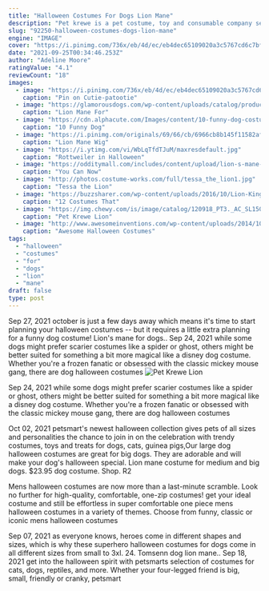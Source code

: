 ```yaml
---
title: "Halloween Costumes For Dogs Lion Mane"
description: "Pet krewe is a pet costume, toy and consumable company serving dogs and cats (and their humans).We are proud to offer award-winning costumes and to carry sesame street and ncaa mascot"
slug: "92250-halloween-costumes-dogs-lion-mane"
engine: "IMAGE"
cover: "https://i.pinimg.com/736x/eb/4d/ec/eb4dec65109020a3c5767cd6c7bf4df7--lion-costumes.jpg"
date: "2021-09-25T00:34:46.253Z"
author: "Adeline Moore"
ratingValue: "4.1"
reviewCount: "18"
images:
  - image: "https://i.pinimg.com/736x/eb/4d/ec/eb4dec65109020a3c5767cd6c7bf4df7--lion-costumes.jpg"
    caption: "Pin on Cutie-patootie"
  - image: "https://glamorousdogs.com/wp-content/uploads/catalog/product/lionmanefordogsturnyourdogintoastrongliondogwigglamorousdogs592483.jpg"
    caption: "Lion Mane For"
  - image: "https://cdn.alphacute.com/Images/content/10-funny-dog-costumes-that-are-pawsitively-perfect-for-halloween/10-funny-dog-costumes-that-are-pawsitively-perfect-for-halloween_8.jpg"
    caption: "10 Funny Dog"
  - image: "https://i.pinimg.com/originals/69/66/cb/6966cb8b145f11582af67500673099d8.jpg"
    caption: "Lion Mane Wig"
  - image: "https://i.ytimg.com/vi/WbLqTfdTJuM/maxresdefault.jpg"
    caption: "Rottweiler in Halloween"
  - image: "https://odditymall.com/includes/content/upload/lion-s-mane-cat-hat-2143.jpg"
    caption: "You Can Now"
  - image: "http://photos.costume-works.com/full/tessa_the_lion1.jpg"
    caption: "Tessa the Lion"
  - image: "https://buzzsharer.com/wp-content/uploads/2016/10/Lion-King-golden-retriever.jpg"
    caption: "12 Costumes That"
  - image: "https://img.chewy.com/is/image/catalog/120918_PT3._AC_SL1500_V1496436048_.jpg"
    caption: "Pet Krewe Lion"
  - image: "http://www.awesomeinventions.com/wp-content/uploads/2014/10/pet-halloween-costume-21.jpg"
    caption: "Awesome Halloween Costumes"
tags:
  - "halloween"
  - "costumes"
  - "for"
  - "dogs"
  - "lion"
  - "mane"
draft: false
type: post
---
```


Sep 27, 2021 october is just a few days away which means it's time to start planning your halloween costumes -- but it requires a little extra planning for a funny dog costume!  Lion's mane for dogs.. Sep 24, 2021 while some dogs might prefer scarier costumes like a spider or ghost, others might be better suited for something a bit more magical like a disney dog costume. Whether you're a frozen fanatic or obsessed with the classic mickey mouse gang, there are dog halloween costumes
![Pet Krewe Lion](https://img.chewy.com/is/image/catalog/120918_PT3._AC_SL1500_V1496436048_.jpg "Pet Krewe Lion")

Sep 24, 2021 while some dogs might prefer scarier costumes like a spider or ghost, others might be better suited for something a bit more magical like a disney dog costume. Whether you&#39;re a frozen fanatic or obsessed with the classic mickey mouse gang, there are dog halloween costumes
<!--inArticleAds-->

<!--galleryOne-->

Oct 02, 2021 petsmart's newest halloween collection gives pets of all sizes and personalities the chance to join in on the celebration with trendy costumes, toys and treats for dogs, cats, guinea pigs,Our large dog halloween costumes are great for big dogs. They are adorable and will make your dog's halloween special.  Lion mane costume for medium and big dogs. $23.95 dog costume. Shop. R2
<!--inArticleAds-->

<!--galleryTwo-->

Mens halloween costumes are now more than a last-minute scramble. Look no further for high-quality, comfortable, one-zip costumes! get your ideal costume and still be effortless in super comfortable one piece mens halloween costumes in a variety of themes. Choose from funny, classic or iconic mens halloween costumes
<!--galleryThree-->

Sep 07, 2021 as everyone knows, heroes come in different shapes and sizes, which is why these superhero halloween costumes for dogs come in all different sizes  from small to 3xl.  24. Tomsenn dog lion mane.. Sep 18, 2021 get into the halloween spirit with petsmarts selection of costumes for cats, dogs, reptiles, and more. Whether your four-legged friend is big, small, friendly or cranky, petsmart